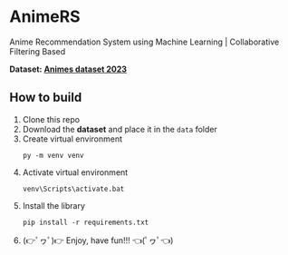 # AnimeRS
Anime Recommendation System using Machine Learning | Collaborative Filtering Based

**Dataset: [Animes dataset 2023](https://www.kaggle.com/datasets/dsfelix/animes-dataset-2023)**

## How to build
1. Clone this repo
2. Download the **dataset** and place it in the `data` folder
3. Create virtual environment
    ```
    py -m venv venv
    ```
4. Activate virtual environment
    ```
    venv\Scripts\activate.bat
    ```
5. Install the library
    ```
    pip install -r requirements.txt
    ```
6. (👉ﾟヮﾟ)👉 Enjoy, have fun!!! 👈(ﾟヮﾟ👈)
